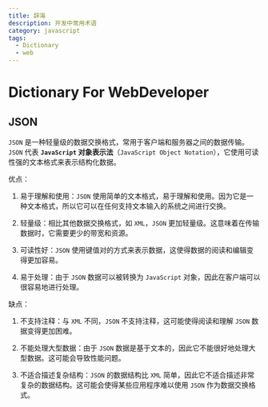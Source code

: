 ```yaml
---
title: 辞海
description: 开发中常用术语
category: javascript
tags:
  - Dictionary
  - web
---
```


# Dictionary For WebDeveloper

## JSON 

`JSON` 是一种轻量级的数据交换格式，常用于客户端和服务器之间的数据传输。`JSON` 代表 **`JavaScript` 对象表示法**（`JavaScript Object Notation`），它使用可读性强的文本格式来表示结构化数据。

优点：

1. 易于理解和使用：`JSON` 使用简单的文本格式，易于理解和使用。因为它是一种文本格式，所以它可以在任何支持文本输入的系统之间进行交换。

2. 轻量级：相比其他数据交换格式，如 `XML`，`JSON` 更加轻量级。这意味着在传输数据时，它需要更少的带宽和资源。

3. 可读性好：`JSON` 使用键值对的方式来表示数据，这使得数据的阅读和编辑变得更加容易。

4. 易于处理：由于 `JSON` 数据可以被转换为 `JavaScript` 对象，因此在客户端可以很容易地进行处理。

缺点：

1. 不支持注释：与 `XML` 不同，`JSON` 不支持注释，这可能使得阅读和理解 `JSON` 数据变得更加困难。

2. 不能处理大型数据：由于 `JSON` 数据是基于文本的，因此它不能很好地处理大型数据。这可能会导致性能问题。

3. 不适合描述复杂结构：`JSON` 的数据结构比 `XML` 简单，因此它不适合描述非常复杂的数据结构。这可能会使得某些应用程序难以使用 `JSON` 作为数据交换格式。
